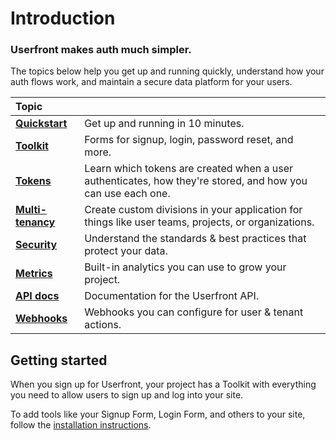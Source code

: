 # Introduction

### Userfront makes auth much simpler.

The topics below help you get up and running quickly, understand how your auth flows work, and maintain a secure data platform for your users.

| Topic                                                 |                                                                                                             |
| :---------------------------------------------------- | ----------------------------------------------------------------------------------------------------------- |
| [**Quickstart**](/quickstart.html)                    | Get up and running in 10 minutes.                                                                           |
| [**Toolkit**](/toolkit.html)                          | Forms for signup, login, password reset, and more.                                                          |
| [**Tokens**](/tokens.html)                            | Learn which tokens are created when a user authenticates, how they're stored, and how you can use each one. |
| [**Multi-tenancy**](/multi-tenancy.html)              | Create custom divisions in your application for things like user teams, projects, or organizations.         |
| [**Security**](/security.html)                        | Understand the standards & best practices that protect your data.                                           |
| [**Metrics**](/metrics.html)                          | Built-in analytics you can use to grow your project.                                                        |
| [**API docs**](https://userfront.readme.io/reference) | Documentation for the Userfront API.                                                                        |
| [**Webhooks**](https://userfront.readme.io/reference) | Webhooks you can configure for user & tenant actions.                                                       |

## Getting started

When you sign up for Userfront, your project has a Toolkit with everything you need to allow users to sign up and log into your site.

To add tools like your Signup Form, Login Form, and others to your site, follow the [installation instructions](/toolkit.html#installation).
